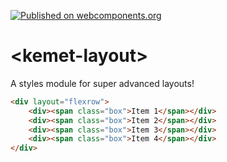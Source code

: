 [![Published on webcomponents.org](https://img.shields.io/badge/webcomponents.org-published-blue.svg)](https://www.webcomponents.org/element/owner/my-element)

# \<kemet-layout\>

A styles module for super advanced layouts!

<!--
```
<custom-element-demo>
  <template>
    <link rel="import" href="kemet-flipcard.html">
  </template>
</custom-element-demo>
```
-->
```html
<div layout="flexrow">
    <div><span class="box">Item 1</span></div>
    <div><span class="box">Item 2</span></div>
    <div><span class="box">Item 3</span></div>
    <div><span class="box">Item 4</span></div>
</div>
```
